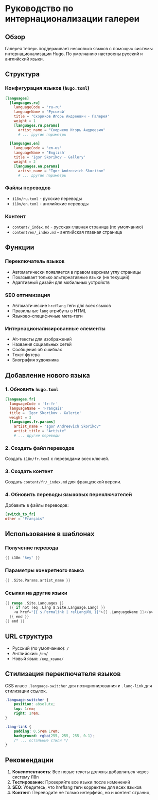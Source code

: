 # Руководство по интернационализации галереи

## Обзор

Галерея теперь поддерживает несколько языков с помощью системы интернационализации Hugo. По умолчанию настроены русский и английский языки.

## Структура

### Конфигурация языков (`hugo.toml`)

```toml
[languages]
  [languages.ru]
    languageCode = 'ru-ru'
    languageName = 'Русский'
    title = 'Скориков Игорь Андреевич - Галерея'
    weight = 1
    [languages.ru.params]
      artist_name = "Скориков Игорь Андреевич"
      # ... другие параметры
      
  [languages.en]
    languageCode = 'en-us'
    languageName = 'English'
    title = 'Igor Skorikov - Gallery'
    weight = 2
    [languages.en.params]
      artist_name = "Igor Andreevich Skorikov"
      # ... другие параметры
```

### Файлы переводов

- `i18n/ru.toml` - русские переводы
- `i18n/en.toml` - английские переводы

### Контент

- `content/_index.md` - русская главная страница (по умолчанию)
- `content/en/_index.md` - английская главная страница

## Функции

### Переключатель языков

- Автоматически появляется в правом верхнем углу страницы
- Показывает только альтернативные языки (не текущий)
- Адаптивный дизайн для мобильных устройств

### SEO оптимизация

- Автоматические `hreflang` теги для всех языков
- Правильные `lang` атрибуты в HTML
- Языково-специфичные мета-теги

### Интернационализированные элементы

- Alt-тексты для изображений
- Названия социальных сетей
- Сообщения об ошибках
- Текст футера
- Биография художника

## Добавление нового языка

### 1. Обновить `hugo.toml`

```toml
[languages.fr]
  languageCode = 'fr-fr'
  languageName = 'Français'
  title = 'Igor Skorikov - Galerie'
  weight = 3
  [languages.fr.params]
    artist_name = "Igor Andreevich Skorikov"
    artist_title = "Artiste"
    # ... другие переводы
```

### 2. Создать файл переводов

Создать `i18n/fr.toml` с переводами всех ключей.

### 3. Создать контент

Создать `content/fr/_index.md` для французской версии.

### 4. Обновить переводы языковых переключателей

Добавить в файлы переводов:

```toml
[switch_to_fr]
other = "Français"
```

## Использование в шаблонах

### Получение перевода

```go
{{ i18n "key" }}
```

### Параметры конкретного языка

```go
{{ .Site.Params.artist_name }}
```

### Ссылки на другие языки

```go
{{ range .Site.Languages }}
  {{ if not (eq .Lang $.Site.Language.Lang) }}
    <a href="{{ $.Permalink | relLangURL }}">{{ .LanguageName }}</a>
  {{ end }}
{{ end }}
```

## URL структура

- Русский (по умолчанию): `/`
- Английский: `/en/`
- Новый язык: `/код_языка/`

## Стилизация переключателя языков

CSS класс `.language-switcher` для позиционирования и `.lang-link` для стилизации ссылок.

```css
.language-switcher {
    position: absolute;
    top: 1rem;
    right: 1rem;
}

.lang-link {
    padding: 0.5rem 1rem;
    background: rgba(255, 255, 255, 0.1);
    /* ... остальные стили */
}
```

## Рекомендации

1. **Консистентность**: Все новые тексты должны добавляться через систему i18n
2. **Тестирование**: Проверяйте все языки после изменений
3. **SEO**: Убедитесь, что hreflang теги корректны для всех языков
4. **Контент**: Переводите не только интерфейс, но и контент страниц
